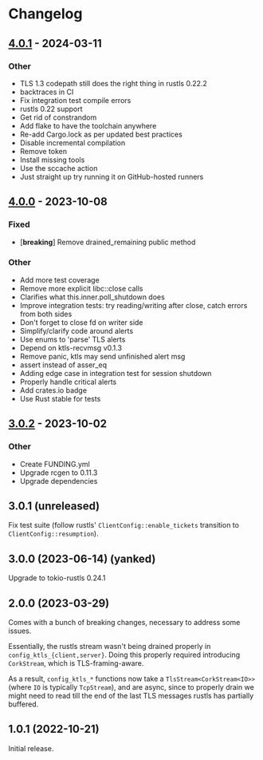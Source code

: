 # Changelog

## [4.0.1](https://github.com/hapsoc/ktls/compare/v4.0.0...v4.0.1) - 2024-03-11

### Other
- TLS 1.3 codepath still does the right thing in rustls 0.22.2
- backtraces in CI
- Fix integration test compile errors
- rustls 0.22 support
- Get rid of constrandom
- Add flake to have the toolchain anywhere
- Re-add Cargo.lock as per updated best practices
- Disable incremental compilation
- Remove token
- Install missing tools
- Use the sccache action
- Just straight up try running it on GitHub-hosted runners

## [4.0.0](https://github.com/hapsoc/ktls/compare/v3.0.2...v4.0.0) - 2023-10-08

### Fixed
- [**breaking**] Remove drained_remaining public method

### Other
- Add more test coverage
- Remove more explicit libc::close calls
- Clarifies what this.inner.poll_shutdown does
- Improve integration tests: try reading/writing after close, catch errors from both sides
- Don't forget to close fd on writer side
- Simplify/clarify code around alerts
- Use enums to 'parse' TLS alerts
- Depend on ktls-recvmsg v0.1.3
- Remove panic, ktls may send unfinished alert msg
- assert instead of asser_eq
- Adding edge case in integration test for session shutdown
- Properly handle critical alerts
- Add crates.io badge
- Use Rust stable for tests

## [3.0.2](https://github.com/hapsoc/ktls/compare/v3.0.1...v3.0.2) - 2023-10-02

### Other
- Create FUNDING.yml
- Upgrade rcgen to 0.11.3
- Upgrade dependencies

## 3.0.1 (unreleased)

Fix test suite (follow rustls' `ClientConfig::enable_tickets` transition to
`ClientConfig::resumption`).

## 3.0.0 (2023-06-14) (yanked)

Upgrade to tokio-rustls 0.24.1

## 2.0.0 (2023-03-29)

Comes with a bunch of breaking changes, necessary to address some issues.

Essentially, the rustls stream wasn't being drained properly in
`config_ktls_{client,server}`. Doing this properly required introducing
`CorkStream`, which is TLS-framing-aware.

As a result, `config_ktls_*` functions now take a `TlsStream<CorkStream<IO>>`
(where `IO` is typically `TcpStream`), and are async, since to properly drain we
might need to read till the end of the last TLS messages rustls has partially
buffered.

## 1.0.1 (2022-10-21)

Initial release.